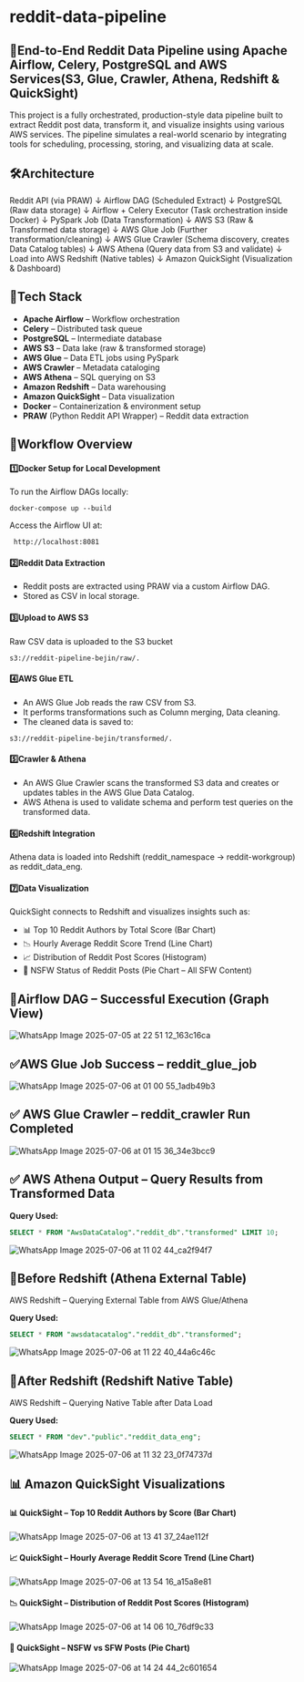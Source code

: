 # reddit-data-pipeline

## 🚀End-to-End Reddit Data Pipeline using Apache Airflow, Celery, PostgreSQL and AWS Services(S3, Glue, Crawler, Athena, Redshift & QuickSight)

This project is a fully orchestrated, production-style data pipeline built to extract Reddit post data, transform it, and visualize insights using various AWS services. The pipeline simulates a real-world scenario by integrating tools for scheduling, processing, storing, and visualizing data at scale.
## 🛠️Architecture
Reddit API (via PRAW)
        ↓
Airflow DAG (Scheduled Extract)
        ↓
PostgreSQL (Raw data storage)
        ↓
Airflow + Celery Executor (Task orchestration inside Docker)
        ↓
PySpark Job (Data Transformation)
        ↓
AWS S3 (Raw & Transformed data storage)
        ↓
AWS Glue Job (Further transformation/cleaning)
        ↓
AWS Glue Crawler (Schema discovery, creates Data Catalog tables)
        ↓
AWS Athena (Query data from S3 and validate)
        ↓
Load into AWS Redshift (Native tables)
        ↓
Amazon QuickSight (Visualization & Dashboard)

## 🧪Tech Stack
- **Apache Airflow** – Workflow orchestration
- **Celery** – Distributed task queue
- **PostgreSQL** – Intermediate database
- **AWS S3** – Data lake (raw & transformed storage)
- **AWS Glue** – Data ETL jobs using PySpark
- **AWS Crawler** – Metadata cataloging
- **AWS Athena** – SQL querying on S3
- **Amazon Redshift** – Data warehousing
- **Amazon QuickSight** – Data visualization
- **Docker** – Containerization & environment setup
- **PRAW** (Python Reddit API Wrapper) – Reddit data extraction

## 🔄Workflow Overview
#### 1️⃣Docker Setup for Local Development
To run the Airflow DAGs locally:
```
docker-compose up --build
```
Access the Airflow UI at:
```
 http://localhost:8081
```
#### 2️⃣Reddit Data Extraction
- Reddit posts are extracted using PRAW via a custom Airflow DAG.
- Stored as CSV in local storage.
#### 3️⃣Upload to AWS S3
Raw CSV data is uploaded to the S3 bucket
```
s3://reddit-pipeline-bejin/raw/.
```

#### 4️⃣AWS Glue ETL
- An AWS Glue Job reads the raw CSV from S3.
- It performs transformations such as Column merging, Data cleaning.
- The cleaned data is saved to:
```
s3://reddit-pipeline-bejin/transformed/.
```

#### 5️⃣Crawler & Athena
- An AWS Glue Crawler scans the transformed S3 data and creates or updates tables in the AWS Glue Data Catalog.
- AWS Athena is used to validate schema and perform test queries on the transformed data.

#### 6️⃣Redshift Integration
Athena data is loaded into Redshift (reddit_namespace → reddit-workgroup) as reddit_data_eng.

#### 7️⃣Data Visualization

QuickSight connects to Redshift and visualizes insights such as:
- 📊 Top 10 Reddit Authors by Total Score (Bar Chart)
- 📉 Hourly Average Reddit Score Trend (Line Chart)
- 📈 Distribution of Reddit Post Scores (Histogram)
- 🥧 NSFW Status of Reddit Posts (Pie Chart – All SFW Content)

## 📸Airflow DAG – Successful Execution (Graph View)
![WhatsApp Image 2025-07-05 at 22 51 12_163c16ca](https://github.com/user-attachments/assets/9c42226d-34f3-4868-b224-7e00d75b90a3)

## ✅AWS Glue Job Success – reddit_glue_job
![WhatsApp Image 2025-07-06 at 01 00 55_1adb49b3](https://github.com/user-attachments/assets/e8c26d7d-13eb-4242-a27e-4fc35c9c2339)

## ✅ AWS Glue Crawler – reddit_crawler Run Completed
![WhatsApp Image 2025-07-06 at 01 15 36_34e3bcc9](https://github.com/user-attachments/assets/93a5218b-94b1-444d-b7d2-1488828f6058)

## ✅ AWS Athena Output – Query Results from Transformed Data
**Query Used:**
```sql
SELECT * FROM "AwsDataCatalog"."reddit_db"."transformed" LIMIT 10;
```
![WhatsApp Image 2025-07-06 at 11 02 44_ca2f94f7](https://github.com/user-attachments/assets/860ccafd-600a-48ce-9faa-3a8a7ea229d9)

## 📄Before Redshift (Athena External Table)
AWS Redshift – Querying External Table from AWS Glue/Athena

**Query Used:**
```sql
SELECT * FROM "awsdatacatalog"."reddit_db"."transformed";
```
![WhatsApp Image 2025-07-06 at 11 22 40_44a6c46c](https://github.com/user-attachments/assets/ed5054db-6ba8-4148-8c3a-cee54ed853e7)

## 📄After Redshift (Redshift Native Table)
AWS Redshift – Querying Native Table after Data Load

**Query Used:**
```sql
SELECT * FROM "dev"."public"."reddit_data_eng";
```
![WhatsApp Image 2025-07-06 at 11 32 23_0f74737d](https://github.com/user-attachments/assets/77134d03-97e7-43bc-bfcd-e704da8bead4)

## 📊 Amazon QuickSight Visualizations
#### 📊 QuickSight – Top 10 Reddit Authors by Score (Bar Chart)
![WhatsApp Image 2025-07-06 at 13 41 37_24ae112f](https://github.com/user-attachments/assets/916c4f7b-eb38-497b-a5d5-0d3f40cce1b3)
 
#### 📈 QuickSight – Hourly Average Reddit Score Trend (Line Chart)
![WhatsApp Image 2025-07-06 at 13 54 16_a15a8e81](https://github.com/user-attachments/assets/f01dbdcd-3646-42c3-ab58-fa039acb2d6d)

#### 📉 QuickSight – Distribution of Reddit Post Scores (Histogram)
![WhatsApp Image 2025-07-06 at 14 06 10_76df9c33](https://github.com/user-attachments/assets/20302789-671a-4bae-833c-a941bd596369)

#### 🥧 QuickSight – NSFW vs SFW Posts (Pie Chart)
![WhatsApp Image 2025-07-06 at 14 24 44_2c601654](https://github.com/user-attachments/assets/d3dc2beb-7c21-4dd5-9a5a-955089fa7eb9)

